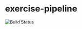 # exercise-pipeline
[![Build Status](http://172.99.114.40/buildStatus/icon?job=exercise-pipeline)](http://172.99.114.40/job/exercise-pipeline/)
